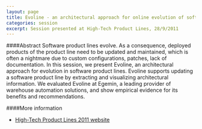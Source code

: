 ```yaml
---
layout: page
title: Evoline - an architectural approach for online evolution of software product lines
categories: session
excerpt: Session presented at High-Tech Product Lines, 28/9/2011
---
```

 
 
####Abstract
Software product lines evolve. As a consequence, deployed products
of the product line need to be updated and maintained, which is
often a nightmare due to custom configurations, patches, lack of
documentation. In this session, we present Evoline, an architectural
approach for evolution in software product lines. Evoline supports
updating a software product line by extracting and visualizing
architectural information. We evaluated Evoline at Egemin, a leading
provider of warehouse automation solutions, and show empirical
evidence for its benefits and recommendations.

####More information
- <a href="http://www.bits-chips.nl/fileadmin/uploads_redactie_bc/docs/HPL2011/HPL11-Flyer-plain-LoRes_02.pdf">High-Tech Product Lines 2011 website</a>